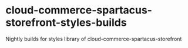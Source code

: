 # cloud-commerce-spartacus-storefront-styles-builds
Nightly builds for styles library of cloud-commerce-spartacus-storefront
